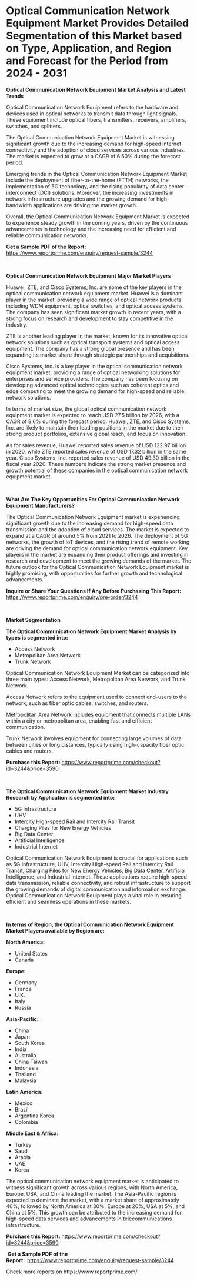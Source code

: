 <p><h1>Optical Communication Network Equipment Market Provides Detailed Segmentation of this Market based on Type, Application, and Region and Forecast for the Period from 2024 - 2031</h1></p><p><strong>Optical Communication Network Equipment Market Analysis and Latest Trends</strong></p>
<p><p>Optical Communication Network Equipment refers to the hardware and devices used in optical networks to transmit data through light signals. These equipment include optical fibers, transmitters, receivers, amplifiers, switches, and splitters.</p><p>The Optical Communication Network Equipment Market is witnessing significant growth due to the increasing demand for high-speed internet connectivity and the adoption of cloud services across various industries. The market is expected to grow at a CAGR of 6.50% during the forecast period.</p><p>Emerging trends in the Optical Communication Network Equipment Market include the deployment of fiber-to-the-home (FTTH) networks, the implementation of 5G technology, and the rising popularity of data center interconnect (DCI) solutions. Moreover, the increasing investments in network infrastructure upgrades and the growing demand for high-bandwidth applications are driving the market growth.</p><p>Overall, the Optical Communication Network Equipment Market is expected to experience steady growth in the coming years, driven by the continuous advancements in technology and the increasing need for efficient and reliable communication networks.</p></p>
<p><strong>Get a Sample PDF of the Report:&nbsp;</strong> <a href="https://www.reportprime.com/enquiry/request-sample/3244">https://www.reportprime.com/enquiry/request-sample/3244</a></p>
<p>&nbsp;</p>
<p><strong>Optical Communication Network Equipment Major Market Players</strong></p>
<p><p>Huawei, ZTE, and Cisco Systems, Inc. are some of the key players in the optical communication network equipment market. Huawei is a dominant player in the market, providing a wide range of optical network products including WDM equipment, optical switches, and optical access systems. The company has seen significant market growth in recent years, with a strong focus on research and development to stay competitive in the industry.</p><p>ZTE is another leading player in the market, known for its innovative optical network solutions such as optical transport systems and optical access equipment. The company has a strong global presence and has been expanding its market share through strategic partnerships and acquisitions.</p><p>Cisco Systems, Inc. is a key player in the optical communication network equipment market, providing a range of optical networking solutions for enterprises and service providers. The company has been focusing on developing advanced optical technologies such as coherent optics and edge computing to meet the growing demand for high-speed and reliable network solutions.</p><p>In terms of market size, the global optical communication network equipment market is expected to reach USD 27.5 billion by 2026, with a CAGR of 8.6% during the forecast period. Huawei, ZTE, and Cisco Systems, Inc. are likely to maintain their leading positions in the market due to their strong product portfolios, extensive global reach, and focus on innovation.</p><p>As for sales revenue, Huawei reported sales revenue of USD 122.97 billion in 2020, while ZTE reported sales revenue of USD 17.32 billion in the same year. Cisco Systems, Inc. reported sales revenue of USD 49.30 billion in the fiscal year 2020. These numbers indicate the strong market presence and growth potential of these companies in the optical communication network equipment market.</p></p>
<p>&nbsp;</p>
<p><strong>What Are The Key Opportunities For Optical Communication Network Equipment Manufacturers?</strong></p>
<p><p>The Optical Communication Network Equipment market is experiencing significant growth due to the increasing demand for high-speed data transmission and the adoption of cloud services. The market is expected to expand at a CAGR of around 5% from 2021 to 2026. The deployment of 5G networks, the growth of IoT devices, and the rising trend of remote working are driving the demand for optical communication network equipment. Key players in the market are expanding their product offerings and investing in research and development to meet the growing demands of the market. The future outlook for the Optical Communication Network Equipment market is highly promising, with opportunities for further growth and technological advancements.</p></p>
<p><strong>Inquire or Share Your Questions If Any Before Purchasing This Report:</strong> <a href="https://www.reportprime.com/enquiry/pre-order/3244">https://www.reportprime.com/enquiry/pre-order/3244</a></p>
<p>&nbsp;</p>
<p><strong>Market Segmentation</strong></p>
<p><strong>The Optical Communication Network Equipment Market Analysis by types is segmented into:</strong></p>
<p><ul><li>Access Network</li><li>Metropolitan Area Network</li><li>Trunk Network</li></ul></p>
<p><p>Optical Communication Network Equipment Market can be categorized into three main types: Access Network, Metropolitan Area Network, and Trunk Network. </p><p>Access Network refers to the equipment used to connect end-users to the network, such as fiber optic cables, switches, and routers. </p><p>Metropolitan Area Network includes equipment that connects multiple LANs within a city or metropolitan area, enabling fast and efficient communication. </p><p>Trunk Network involves equipment for connecting large volumes of data between cities or long distances, typically using high-capacity fiber optic cables and routers.</p></p>
<p><strong>Purchase this Report:&nbsp;</strong><a href="https://www.reportprime.com/checkout?id=3244&price=3590">https://www.reportprime.com/checkout?id=3244&price=3590</a></p>
<p>&nbsp;</p>
<p><strong>The Optical Communication Network Equipment Market Industry Research by Application is segmented into:</strong></p>
<p><ul><li>5G Infrastructure</li><li>UHV</li><li>Intercity High-speed Rail and Intercity Rail Transit</li><li>Charging Piles for New Energy Vehicles</li><li>Big Data Center</li><li>Artificial Intelligence</li><li>Industrial Internet</li></ul></p>
<p><p>Optical Communication Network Equipment is crucial for applications such as 5G Infrastructure, UHV, Intercity High-speed Rail and Intercity Rail Transit, Charging Piles for New Energy Vehicles, Big Data Center, Artificial Intelligence, and Industrial Internet. These applications require high-speed data transmission, reliable connectivity, and robust infrastructure to support the growing demands of digital communication and information exchange. Optical Communication Network Equipment plays a vital role in ensuring efficient and seamless operations in these markets.</p></p>
<p>&nbsp;</p>
<p><strong>In terms of Region, the Optical Communication Network Equipment Market Players available by Region are:</strong></p>
<p>
    <p> <strong> North America: </strong>
        <ul>
            <li>United States</li>
            <li>Canada</li>
        </ul>
        </p> 
    <p> <strong> Europe: </strong>
        <ul>
            <li>Germany</li>
            <li>France</li>
            <li>U.K.</li>
            <li>Italy</li>
            <li>Russia</li>
        </ul>
        </p> 
    <p> <strong> Asia-Pacific: </strong>
        <ul>
            <li>China</li>
            <li>Japan</li>
            <li>South Korea</li>
            <li>India</li>
            <li>Australia</li>
            <li>China Taiwan</li>
            <li>Indonesia</li>
            <li>Thailand</li>
            <li>Malaysia</li>
        </ul>
        </p> 
    <p> <strong> Latin America: </strong>
        <ul>
            <li>Mexico</li>
            <li>Brazil</li>
            <li>Argentina Korea</li>
            <li>Colombia</li>
        </ul>
        </p> 
    <p> <strong> Middle East & Africa: </strong>
        <ul>
            <li>Turkey</li>
            <li>Saudi</li>
            <li>Arabia</li>
            <li>UAE</li>
            <li>Korea</li>
        </ul>
    </p>
    </p>
<p><p>The optical communication network equipment market is anticipated to witness significant growth across various regions, with North America, Europe, USA, and China leading the market. The Asia-Pacific region is expected to dominate the market, with a market share of approximately 40%, followed by North America at 30%, Europe at 20%, USA at 5%, and China at 5%. This growth can be attributed to the increasing demand for high-speed data services and advancements in telecommunications infrastructure.</p></p>
<p><strong>Purchase this Report: </strong><a href="https://www.reportprime.com/checkout?id=3244&price=3590">https://www.reportprime.com/checkout?id=3244&price=3590</a></p>
<p>&nbsp;<strong>Get a Sample PDF of the Report:&nbsp;&nbsp;</strong><a href="https://www.reportprime.com/enquiry/request-sample/3244">https://www.reportprime.com/enquiry/request-sample/3244</a></p>
<p><strong></strong></p>
<p>Check more reports on https://www.reportprime.com/</p>